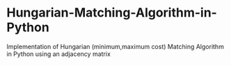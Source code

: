 # Hungarian-Matching-Algorithm-in-Python
Implementation of Hungarian (minimum,maximum cost) Matching Algorithm in Python using an adjacency matrix
